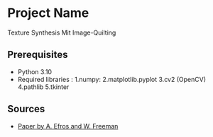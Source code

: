 # Project Name 

Texture Synthesis Mit Image-Quilting 

## Prerequisites

- Python 3.10
- Required libraries :
    1.numpy: 
    2.matplotlib.pyplot
    3.cv2 (OpenCV)
    4.pathlib
    5.tkinter

## Sources

 - [Paper by A. Efros and W. Freeman](https://people.eecs.berkeley.edu/~efros/research/quilting/quilting.pdf)

